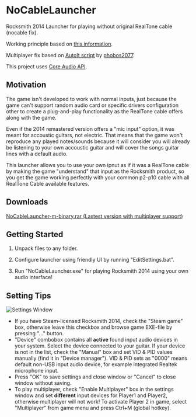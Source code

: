 # NoCableLauncher

Rocksmith 2014 Launcher for playing without original RealTone cable (nocable fix).

Working principle based on [this information](http://cs.rin.ru/forum/viewtopic.php?f=10&t=63705&p=1006201#p1006201).

Multiplayer fix based on [AutoIt script](https://dl.dropboxusercontent.com/u/1288526/rocksmith2014_nocable_pbs.au3) by [phobos2077](https://github.com/phobos2077).

This project uses [Core Audio API](https://github.com/morphx666/CoreAudio).

## Motivation

The game isn't developed to work with normal inputs, just because the game can't support random audio card or specific drivers configuration other to create a plug-and-play functionality as the RealTone cable offers along with the game.

Even if the 2014 remastered version offers a "mic input" option, it was meant for accoustic guitars, not electric. That means that the game won't reproduce any played notes/sounds because it will consider you will already be listening to your own accoustic guitar and will cover the songs guitar lines with a default audio.

This launcher allows you to use your own ipnut as if it was a RealTone cable by making the game "understand" that input as the Rocksmith product, so you get the game working perfectly with your common p2-p10 cable with all RealTone Cable available features.

## Downloads

[NoCableLauncher-m-binary.rar (Lastest version with multiplayer support)](https://www.dropbox.com/s/4a7l3ggd94jjd2z/NoCableLauncher-m-binary.rar)

## Getting Started

1) Unpack files to any folder.

2) Configure launcher using friendly UI by running "EditSettings.bat".

3) Run "NoCableLauncher.exe" for playing Rocksmith 2014 using your own audio interface!

## Setting Tips

![Settings Window](http://images.illuzor.com/uploads/rs14ncl.png)

* If you have Steam-licensed Rocksmith 2014, check the "Steam game" box, otherwise leave this checkbox and browse game EXE-file by pressing "..." button.
* "Device" сombobox contains all **active** found input audio devices in your system. Select the device connected to your guitar. If your device is not in the list, check the "Manual" box and set VID & PID values manually (find it in "Device manager"). VID & PID sets as "0000" means default non-USB input audio device, for example integrated Realtek microphone input.
* Press "OK" to save settings and close window or "Cancel" to close window without saving.
* To play multiplayer, check "Enable Multiplayer" box in the settings window and set **different** input devices for Player1 and Player2, otherwise multiplayer will not work! To activate Player 2 in game, select "Multiplayer" from game menu and press Ctrl+M (global hotkey).
